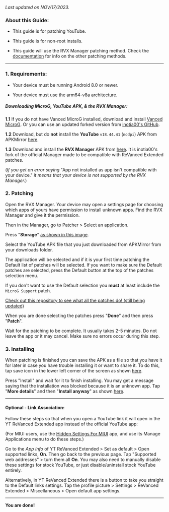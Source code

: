 *Last updated on NOV/17/2023.*

### About this Guide:

* This guide is for patching YouTube.


* This guide is for non-root installs.


* This guide will use the RVX Manager patching method. Check the [documentation](https://github.com/inotia00/revanced-documentation#revanced-extended-documentation) for info on the other patching methods.

___

### **1. Requirements:**


* Your device must be running Android 8.0 or newer.


* Your device must use the arm64-v8a architecture.


##### **Downloading MicroG, YouTube APK, & the RVX Manager:**



**1.1** If you do not have Vanced MicroG installed, download and install [Vanced MicroG](https://github.com/TeamVanced/VancedMicroG/releases/latest). Or you can use an updated forked version from [inotia00's GitHub](https://github.com/inotia00/VancedMicroG/releases/latest).



**1.2** Download, but do **not** install the **YouTube** `v18.44.41` (`nodpi`) APK from APKMirror [here](https://www.apkmirror.com/apk/google-inc/youtube/youtube-18-44-41-release/youtube-18-44-41-2-android-apk-download/).


**1.3** Download and install the **RVX Manager** APK from [here](https://github.com/inotia00/revanced-manager/releases/latest). It is inotia00's fork of the official Manager made to be compatible with ReVanced Extended patches.



(*If you get an error saying* "App not installed as app isn't compatible with your device." *it means that your device is not supported by the RVX Manager.*)


### **2. Patching**



Open the RVX Manager. Your device may open a settings page for choosing which apps of yours have permission to install unknown apps. Find the RVX Manager and give it the permission.



Then in the Manager, go to Patcher > Select an application.



Press "**Storage**" [as shown in this image](https://imgur.com/a/vx64z3S).



Select the YouTube APK file that you just downloaded from APKMirror from your downloads folder.



The application will be selected and if it is your first time patching the Default list of patches will be selected. If you want to make sure the Default patches are selected, press the Default button at the top of the patches selection menu.


If you don't want to use the Default selection you **must** at least include the `MicroG Support` patch.



[Check out this repository to see what all the patches do! (still being updated)](https://github.com/ReVanced-Extended-Community/Patches-Documentation#patches-documentation)



When you are done selecting the patches press "**Done**" and then press "**Patch**".



Wait for the patching to be complete. It usually takes 2-5 minutes. Do not leave the app or it may cancel. Make sure no errors occur during this step.



### **3. Installing**



When patching is finished you can save the APK as a file so that you have it for later in case you have trouble installing it or want to share it. To do this, tap save icon in the lower left corner of the screen as shown [here](https://imgur.com/a/FKD0okE).



Press "Install" and wait for it to finish installing. You may get a message saying that the installation was blocked because it is an unknown app. Tap "**More details**" and then "**Install anyway**" as shown [here](https://imgur.com/a/iLP2m7l).

___

#### **Optional - Link Association:**



Follow these steps so that when you open a YouTube link it will open in the YT ReVanced Extended app instead of the official YouTube app:



(For MIUI users, use the [Hidden Settings For MIUI](https://play.google.com/store/apps/details?id=com.ceyhan.sets) app, and use its Manage Applications menu to do these steps.)



Go to the *App Info* of YT ReVanced Extended > Set as default > Open supported links, **On**. Then go back to the previous page. Tap "Supported web addresses" > turn them all **On**. You may also need to manually disable these settings for stock YouTube, or just disable/uninstall stock YouTube entirely. 



Alternatively, in YT ReVanced Extended there is a button to take you straight to the Default links settings. Tap the profile picture > Settings > ReVanced Extended > Miscellaneous > Open default app settings.

___

**You are done!**
